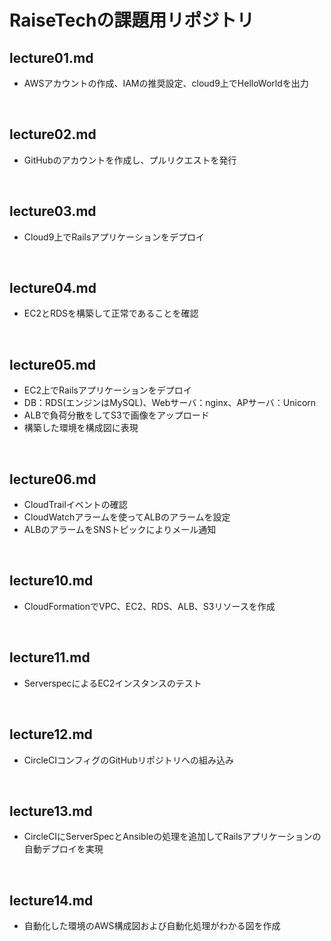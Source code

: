 # RaiseTechの課題用リポジトリ

## lecture01.md

* AWSアカウントの作成、IAMの推奨設定、cloud9上でHelloWorldを出力
<br>

## lecture02.md

* GitHubのアカウントを作成し、プルリクエストを発行
<br>

## lecture03.md

* Cloud9上でRailsアプリケーションをデプロイ
<br>

## lecture04.md

* EC2とRDSを構築して正常であることを確認
<br>

## lecture05.md

* EC2上でRailsアプリケーションをデプロイ<br>
* DB：RDS(エンジンはMySQL)、Webサーバ：nginx、APサーバ：Unicorn
* ALBで負荷分散をしてS3で画像をアップロード
* 構築した環境を構成図に表現
<br>

## lecture06.md

* CloudTrailイベントの確認
* CloudWatchアラームを使ってALBのアラームを設定
* ALBのアラームをSNSトピックによりメール通知
<br>

## lecture10.md

* CloudFormationでVPC、EC2、RDS、ALB、S3リソースを作成
<br>

## lecture11.md

* ServerspecによるEC2インスタンスのテスト
<br>

## lecture12.md

* CircleCIコンフィグのGitHubリポジトリへの組み込み
<br>

## lecture13.md

* CircleCIにServerSpecとAnsibleの処理を追加してRailsアプリケーションの自動デプロイを実現
<br>

## lecture14.md

* 自動化した環境のAWS構成図および自動化処理がわかる図を作成
